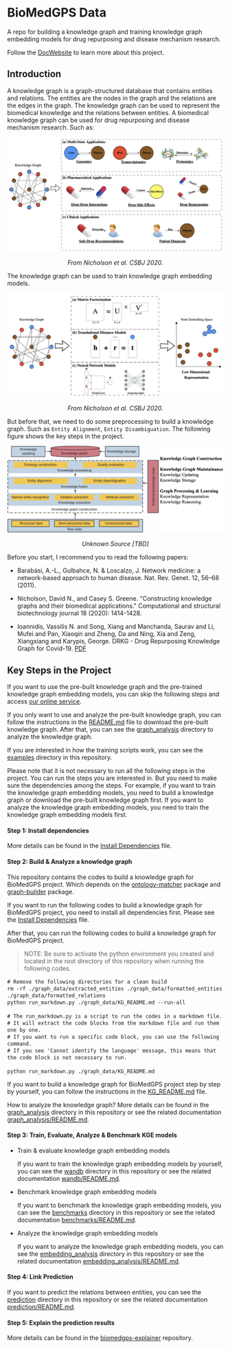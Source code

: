 # BioMedGPS Data

A repo for building a knowledge graph and training knowledge graph embedding models for drug repurposing and disease mechanism research.

Follow the [DocWebsite](https://open-prophetdb.github.io/biomedgps-data/) to learn more about this project.

## Introduction

A knowledge graph is a graph-structured database that contains entities and relations. The entities are the nodes in the graph and the relations are the edges in the graph. The knowledge graph can be used to represent the biomedical knowledge and the relations between entities. A biomedical knowledge graph can be used for drug repurposing and disease mechanism research. Such as:

![Knowledge Graph](https://raw.githubusercontent.com/open-prophetdb/biomedgps-data/main/assets/knowledge_graph.png)

<p style="text-align: center;"><i>From Nicholson et al. CSBJ 2020.</i></p>

The knowledge graph can be used to train knowledge graph embedding models.

![Model](https://raw.githubusercontent.com/open-prophetdb/biomedgps-data/main/assets/gnn_model.png)

<p style="text-align: center;"><i>From Nicholson et al. CSBJ 2020.</i></p>

But before that, we need to do some preprocessing to build a knowledge graph. Such as `Entity Alignment`, `Entity Disambiguation`. The following figure shows the key steps in the project.

![Key Steps](https://raw.githubusercontent.com/open-prophetdb/biomedgps-data/main/assets/key_steps.png)

<p style="text-align: center;"><i>Unknown Source [TBD]</i></p>

Before you start, I recommend you to read the following papers:

- Barabási, A.-L., Gulbahce, N. & Loscalzo, J. Network medicine: a network-based approach to human disease. Nat. Rev. Genet. 12, 56–68 (2011).

- Nicholson, David N., and Casey S. Greene. "Constructing knowledge graphs and their biomedical applications." Computational and structural biotechnology journal 18 (2020): 1414-1428.

- Ioannidis, Vassilis N. and Song, Xiang and Manchanda, Saurav and Li, Mufei and Pan, Xiaoqin and Zheng, Da and Ning, Xia and Zeng, Xiangxiang and Karypis, George. DRKG - Drug Repurposing Knowledge Graph for Covid-19. <a href="https://github.com/gnn4dr/DRKG/blob/master/DRKG%20Drug%20Repurposing%20Knowledge%20Graph.pdf" target="_blank">PDF</a>

## Key Steps in the Project

If you want to use the pre-built knowledge graph and the pre-trained knowledge graph embedding models, you can skip the following steps and access [our online service](https://drugs.3steps.cn/).

If you only want to use and analyze the pre-built knowledge graph, you can follow the instructions in the [README.md](./graph_data/README.md) file to download the pre-built knowledge graph. After that, you can see the [graph_analysis](./graph_analysis) directory to analyze the knowledge graph.

If you are interested in how the training scripts work, you can see the [examples](./examples/notebooks) directory in this repository.

Please note that it is not necessary to run all the following steps in the project. You can run the steps you are interested in. But you need to make sure the dependencies among the steps. For example, if you want to train the knowledge graph embedding models, you need to build a knowledge graph or download the pre-built knowledge graph first. If you want to analyze the knowledge graph embedding models, you need to train the knowledge graph embedding models first.

#### Step 1: Install dependencies

  More details can be found in the [Install Dependencies](./DEPENDENCIES.md) file.

#### Step 2: Build & Analyze a knowledge graph

  This repository contains the codes to build a knowledge graph for BioMedGPS project. Which depends on the [ontology-matcher](https://github.com/yjcyxky/ontology-matcher) package and [graph-builder](https://github.com/yjcyxky/graph-builder) package.

  If you want to run the following codes to build a knowledge graph for BioMedGPS project, you need to install all dependencies first. Please see the [Install Dependencies](./DEPENDENCIES.md) file.

  After that, you can run the following codes to build a knowledge graph for BioMedGPS project.

  > NOTE: Be sure to activate the python environment you created and located in the root directory of this repository when running the following codes.

  ```
  # Remove the following directories for a clean build
  rm -rf ./graph_data/extracted_entities ./graph_data/formatted_entities ./graph_data/formatted_relations
  python run_markdown.py ./graph_data/KG_README.md --run-all

  # The run_markdown.py is a script to run the codes in a markdown file. 
  # It will extract the code blocks from the markdown file and run them one by one. 
  # If you want to run a specific code block, you can use the following command. 
  # If you see 'Cannot identify the language' message, this means that the code block is not necessary to run.

  python run_markdown.py ./graph_data/KG_README.md
  ```

  If you want to build a knowledge graph for BioMedGPS project step by step by yourself, you can follow the instructions in the [KG_README.md](./graph_data/KG_README.md) file.

  How to analyze the knowledge graph? More details can be found in the [graph_analysis](./graph_analysis) directory in this repository or see the related documentation [graph_analysis/README.md](./graph_analysis/README.md).

#### Step 3: Train, Evaluate, Analyze & Benchmark KGE models

  - Train & evaluate knowledge graph embedding models

    If you want to train the knowledge graph embedding models by yourself, you can see the [wandb](./wandb) directory in this repository or see the related documentation [wandb/README.md](./wandb/README.md).

  - Benchmark knowledge graph embedding models

    If you want to benchmark the knowledge graph embedding models, you can see the [benchmarks](./benchmarks) directory in this repository or see the related documentation [benchmarks/README.md](./benchmarks/README.md).

  - Analyze the knowledge graph embedding models

    If you want to analyze the knowledge graph embedding models, you can see the [embedding_analysis](./embedding_analysis) directory in this repository or see the related documentation [embedding_analysis/README.md](./embedding_analysis/README.md).

#### Step 4: Link Prediction
  
  If you want to predict the relations between entities, you can see the [prediction](./prediction) directory in this repository or see the related documentation [prediction/README.md](./prediction/README.md).

#### Step 5: Explain the prediction results

  More details can be found in the [biomedgps-explainer](https://github.com/yjcyxky/biomedgps-explainer) repository.
